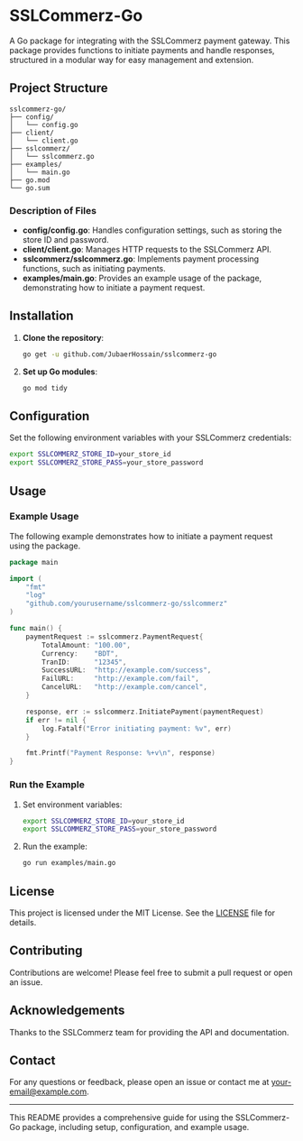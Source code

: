 # SSLCommerz-Go

A Go package for integrating with the SSLCommerz payment gateway. This package provides functions to initiate payments and handle responses, structured in a modular way for easy management and extension.

## Project Structure

```
sslcommerz-go/
├── config/
│   └── config.go
├── client/
│   └── client.go
├── sslcommerz/
│   └── sslcommerz.go
├── examples/
│   └── main.go
├── go.mod
└── go.sum
```

### Description of Files

- **config/config.go**: Handles configuration settings, such as storing the store ID and password.
- **client/client.go**: Manages HTTP requests to the SSLCommerz API.
- **sslcommerz/sslcommerz.go**: Implements payment processing functions, such as initiating payments.
- **examples/main.go**: Provides an example usage of the package, demonstrating how to initiate a payment request.

## Installation

1. **Clone the repository**:
   ```sh
   go get -u github.com/JubaerHossain/sslcommerz-go
   ```

2. **Set up Go modules**:
   ```sh
   go mod tidy
   ```

## Configuration

Set the following environment variables with your SSLCommerz credentials:

```sh
export SSLCOMMERZ_STORE_ID=your_store_id
export SSLCOMMERZ_STORE_PASS=your_store_password
```

## Usage

### Example Usage

The following example demonstrates how to initiate a payment request using the package.

```go
package main

import (
    "fmt"
    "log"
    "github.com/yourusername/sslcommerz-go/sslcommerz"
)

func main() {
    paymentRequest := sslcommerz.PaymentRequest{
        TotalAmount: "100.00",
        Currency:    "BDT",
        TranID:      "12345",
        SuccessURL:  "http://example.com/success",
        FailURL:     "http://example.com/fail",
        CancelURL:   "http://example.com/cancel",
    }

    response, err := sslcommerz.InitiatePayment(paymentRequest)
    if err != nil {
        log.Fatalf("Error initiating payment: %v", err)
    }

    fmt.Printf("Payment Response: %+v\n", response)
}
```

### Run the Example

1. Set environment variables:
   ```sh
   export SSLCOMMERZ_STORE_ID=your_store_id
   export SSLCOMMERZ_STORE_PASS=your_store_password
   ```

2. Run the example:
   ```sh
   go run examples/main.go
   ```

## License

This project is licensed under the MIT License. See the [LICENSE](LICENSE) file for details.

## Contributing

Contributions are welcome! Please feel free to submit a pull request or open an issue.

## Acknowledgements

Thanks to the SSLCommerz team for providing the API and documentation.

## Contact

For any questions or feedback, please open an issue or contact me at your-email@example.com.

---

This README provides a comprehensive guide for using the SSLCommerz-Go package, including setup, configuration, and example usage.
